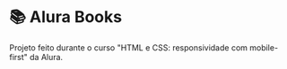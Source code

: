 # 📚 Alura Books
Projeto feito durante o curso "HTML e CSS: responsividade com mobile-first" da Alura.
